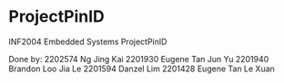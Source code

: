 # ProjectPinID
INF2004 Embedded Systems ProjectPinID

Done by: 
2202574 Ng Jing Kai
2201930 Eugene Tan Jun Yu
2201940 Brandon Loo Jia Le
2201594 Danzel Lim
2201428 Eugene Tan Le Xuan
